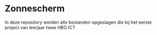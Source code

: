 # Zonnescherm
In deze repository worden alle bestanden opgeslagen die bij het eerste project van leerjaar twee HBO ICT 
